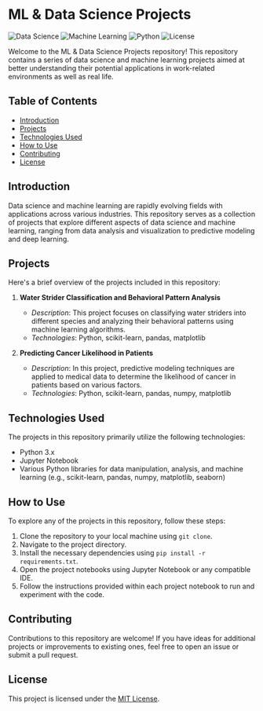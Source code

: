 # ML & Data Science Projects

![Data Science](https://img.shields.io/badge/Data%20Science-Projects-blue)
![Machine Learning](https://img.shields.io/badge/Machine%20Learning-Projects-green)
![Python](https://img.shields.io/badge/Python-3.x-yellow)
![License](https://img.shields.io/badge/License-MIT-red)

Welcome to the ML & Data Science Projects repository! This repository contains a series of data science and machine learning projects aimed at better understanding their potential applications in work-related environments as well as real life.

## Table of Contents

- [Introduction](#introduction)
- [Projects](#projects)
- [Technologies Used](#technologies-used)
- [How to Use](#how-to-use)
- [Contributing](#contributing)
- [License](#license)

## Introduction

Data science and machine learning are rapidly evolving fields with applications across various industries. This repository serves as a collection of projects that explore different aspects of data science and machine learning, ranging from data analysis and visualization to predictive modeling and deep learning.

## Projects

Here's a brief overview of the projects included in this repository:

1. **Water Strider Classification and Behavioral Pattern Analysis**
   - *Description*: This project focuses on classifying water striders into different species and analyzing their behavioral patterns using machine learning algorithms.
   - *Technologies*: Python, scikit-learn, pandas, matplotlib

2. **Predicting Cancer Likelihood in Patients**
   - *Description*: In this project, predictive modeling techniques are applied to medical data to determine the likelihood of cancer in patients based on various factors.
   - *Technologies*: Python, scikit-learn, pandas, numpy, matplotlib

## Technologies Used

The projects in this repository primarily utilize the following technologies:

- Python 3.x
- Jupyter Notebook
- Various Python libraries for data manipulation, analysis, and machine learning (e.g., scikit-learn, pandas, numpy, matplotlib, seaborn)

## How to Use

To explore any of the projects in this repository, follow these steps:

1. Clone the repository to your local machine using `git clone`.
2. Navigate to the project directory.
3. Install the necessary dependencies using `pip install -r requirements.txt`.
4. Open the project notebooks using Jupyter Notebook or any compatible IDE.
5. Follow the instructions provided within each project notebook to run and experiment with the code.

## Contributing

Contributions to this repository are welcome! If you have ideas for additional projects or improvements to existing ones, feel free to open an issue or submit a pull request.

## License

This project is licensed under the [MIT License](LICENSE).
